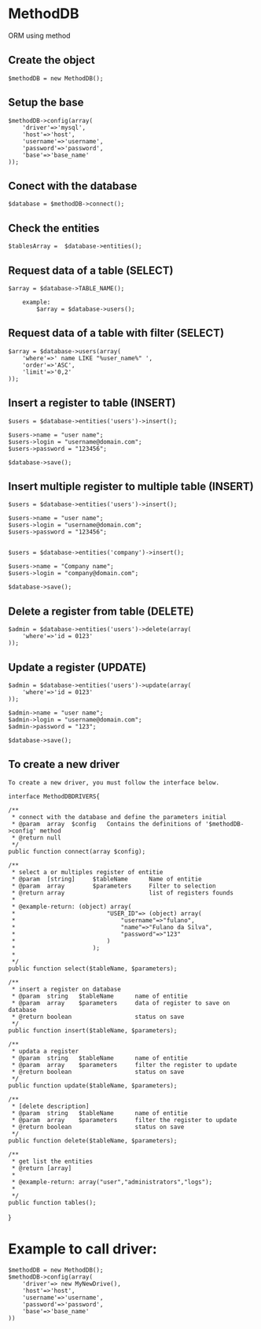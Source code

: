 MethodDB
====
ORM using method


## Create the object

    $methodDB = new MethodDB();


## Setup the base

    $methodDB->config(array(
    	'driver'=>'mysql',	
    	'host'=>'host',
    	'username'=>'username',
    	'password'=>'password',
    	'base'=>'base_name'
    ));

## Conect with the database

    $database = $methodDB->connect();

## Check the entities
    
    $tablesArray =  $database->entities();

## Request data of a table (SELECT)
  
    $array = $database->TABLE_NAME();

        example:
            $array = $database->users();    

## Request data of a table with filter (SELECT)

    $array = $database->users(array(
        'where'=>' name LIKE "%user_name%" ',
        'order'=>'ASC',
        'limit'=>'0,2'          
    ));


## Insert a register to table (INSERT)

    $users = $database->entities('users')->insert();

    $users->name = "user name";
    $users->login = "username@domain.com";
    $users->password = "123456";

    $database->save();


## Insert multiple register to multiple table (INSERT)

    $users = $database->entities('users')->insert();

    $users->name = "user name";
    $users->login = "username@domain.com";
    $users->password = "123456";


    $users = $database->entities('company')->insert();

    $users->name = "Company name";
    $users->login = "company@domain.com";
    
    $database->save();    


## Delete a register from table (DELETE)

    $admin = $database->entities('users')->delete(array(
        'where'=>'id = 0123'   
    ));    


## Update a register (UPDATE)

    $admin = $database->entities('users')->update(array(
        'where'=>'id = 0123'   
    ));

    $admin->name = "user name";
    $admin->login = "username@domain.com";
    $admin->password = "123";

    $database->save();    


## To create a new driver 
    
    To create a new driver, you must follow the interface below.
 
    interface MethodDBDRIVERS{  

    /**
     * connect with the database and define the parameters initial
     * @param  array  $config   Contains the definitions of '$methodDB->config' method
     * @return null
     */
    public function connect(array $config);

    /**
     * select a or multiples register of entitie
     * @param  [string]     $tableName      Name of entitie
     * @param  array        $parameters     Filter to selection
     * @return array                        list of registers founds
     *
     * @example-return: (object) array(
     *                          "USER_ID"=> (object) array(
     *                              "username"=>"fulano",
     *                              "name"=>"Fulano da Silva",
     *                              "password"=>"123"
     *                          )
     *                      );
     * 
     */
    public function select($tableName, $parameters);

    /**
     * insert a register on database
     * @param  string   $tableName      name of entitie
     * @param  array    $parameters     data of register to save on database
     * @return boolean                  status on save
     */
    public function insert($tableName, $parameters);

    /**
     * updata a register
     * @param  string   $tableName      name of entitie
     * @param  array    $parameters     filter the register to update
     * @return boolean                  status on save
     */
    public function update($tableName, $parameters);

    /**
     * [delete description]
     * @param  string   $tableName      name of entitie
     * @param  array    $parameters     filter the register to update
     * @return boolean                  status on save
     */   
    public function delete($tableName, $parameters);

    /**
     * get list the entities
     * @return [array] 
     *
     * @example-return: array("user","administrators","logs");
     *
     */
    public function tables();
}


# Example to call driver:
    $methodDB = new MethodDB();
    $methodDB->config(array(
        'driver'=> new MyNewDrive(),
        'host'=>'host',
        'username'=>'username',
        'password'=>'password',
        'base'=>'base_name'
    ))
